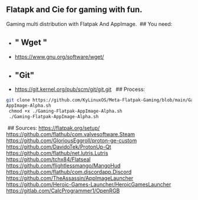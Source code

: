## Flatapk and Cie for gaming with fun.
Gaming multi distribution with Flatpak And AppImage.
 ## You need:
- ## " Wget "
- https://www.gnu.org/software/wget/ 
- ## "Git"
- https://git.kernel.org/pub/scm/git/git.git 
  ## Process:
```bash
git clone https://github.com/KyLinuxOS/Meta-Flatpak-Gaming/blob/main/Gaming-Flatpak
AppImage-Alpha.sh
 chmod +x ./Gaming-Flatpak-AppImage-Alpha.sh
 ./Gaming-Flatpak-AppImage-Alpha.sh
```
 ## Sources:
https://flatpak.org/setup/
  https://github.com/flathub/com.valvesoftware.Steam
 https://github.com/GloriousEggroll/proton-ge-custom
 https://github.com/DavidoTek/ProtonUp-Qt
 https://github.com/flathub/net.lutris.Lutris
 https://github.com/tchx84/Flatseal
 https://github.com/flightlessmango/MangoHud
 https://github.com/flathub/com.discordapp.Discord
 https://github.com/TheAssassin/AppImageLauncher
 https://github.com/Heroic-Games-Launcher/HeroicGamesLauncher
https://gitlab.com/CalcProgrammer1/OpenRGB
